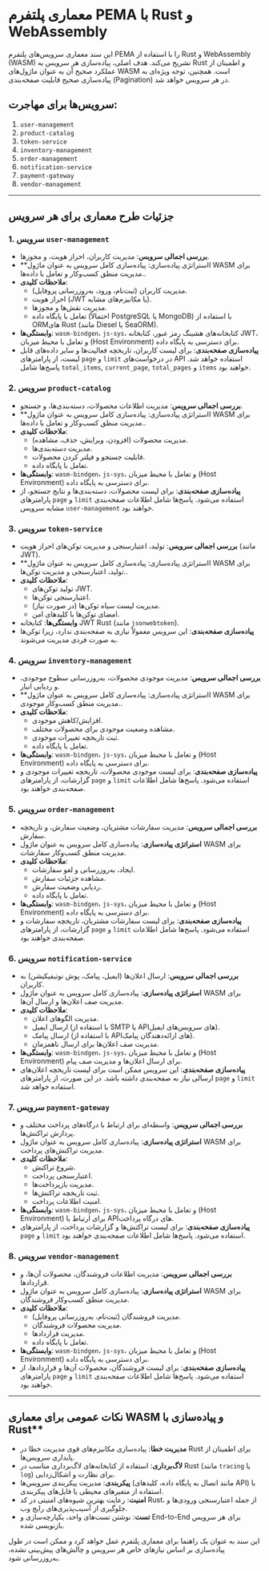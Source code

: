 # معماری پلتفرم PEMA با Rust و WebAssembly

این سند معماری سرویس‌های پلتفرم PEMA را با استفاده از Rust و WebAssembly (WASM) تشریح می‌کند. هدف اصلی، پیاده‌سازی هر سرویس به Rust و اطمینان از عملکرد صحیح آن به عنوان ماژول‌های WASM است. همچنین، توجه ویژه‌ای به پیاده‌سازی صحیح قابلیت صفحه‌بندی (Pagination) در هر سرویس خواهد شد.

## سرویس‌ها برای مهاجرت:

1.  `user-management`
2.  `product-catalog`
3.  `token-service`
4.  `inventory-management`
5.  `order-management`
6.  `notification-service`
7.  `payment-gateway`
8.  `vendor-management`

---

## جزئیات طرح معماری برای هر سرویس

### 1. سرویس `user-management`

*   **بررسی اجمالی سرویس**: مدیریت کاربران، احراز هویت، و مجوزها.
*   **ااستراتژی پیاده‌سازی: پیاده‌سازی کامل سرویس به عنوان ماژول WASM برای مدیریت منطق کسب‌وکار و تعامل با داده‌ها..
*   **ملاحظات کلیدی**:
    *   مدیریت کاربران (ثبت‌نام، ورود، به‌روزرسانی پروفایل).
    *   احراز هویت (JWT یا مکانیزم‌های مشابه).
    *   مدیریت نقش‌ها و مجوزها.
    *   تعامل با پایگاه داده (احتمالاً PostgreSQL یا MongoDB) با استفاده از ORMهای Rust (مانند Diesel یا SeaORM).
*   **وابستگی‌ها**: `wasm-bindgen`، `js-sys`، کتابخانه‌های هشینگ رمز عبور، کتابخانه JWT، و تعامل با محیط میزبان (Host Environment) برای دسترسی به پایگاه داده.
*   **پیاده‌سازی صفحه‌بندی**: برای لیست کاربران، تاریخچه فعالیت‌ها و سایر داده‌های قابل لیست، از پارامترهای `page` و `limit` در درخواست‌های API استفاده خواهد شد. پاسخ‌ها شامل `total_items`, `current_page`, `total_pages` و `items` خواهند بود.

### 2. سرویس `product-catalog`

*   **بررسی اجمالی سرویس**: مدیریت اطلاعات محصولات، دسته‌بندی‌ها، و جستجو.
*   **ااستراتژی پیاده‌سازی: پیاده‌سازی کامل سرویس به عنوان ماژول WASM برای مدیریت منطق کسب‌وکار و تعامل با داده‌ها..
*   **ملاحظات کلیدی**:
    *   مدیریت محصولات (افزودن، ویرایش، حذف، مشاهده).
    *   مدیریت دسته‌بندی‌ها.
    *   قابلیت جستجو و فیلتر کردن محصولات.
    *   تعامل با پایگاه داده.
*   **وابستگی‌ها**: `wasm-bindgen`، `js-sys`، و تعامل با محیط میزبان (Host Environment) برای دسترسی به پایگاه داده.
*   **پیاده‌سازی صفحه‌بندی**: برای لیست محصولات، دسته‌بندی‌ها و نتایج جستجو، از پارامترهای `page` و `limit` استفاده می‌شود. پاسخ‌ها شامل اطلاعات صفحه‌بندی مشابه سرویس `user-management` خواهند بود.

### 3. سرویس `token-service`

*   **بررسی اجمالی سرویس**: تولید، اعتبارسنجی و مدیریت توکن‌های احراز هویت (مانند JWT).
*   **ااستراتژی پیاده‌سازی: پیاده‌سازی کامل سرویس به عنوان ماژول WASM برای تولید، اعتبارسنجی و مدیریت توکن‌ها..
*   **ملاحظات کلیدی**:
    *   تولید توکن‌های JWT.
    *   اعتبارسنجی توکن‌ها.
    *   مدیریت لیست سیاه توکن‌ها (در صورت نیاز).
    *   امضای توکن‌ها با کلیدهای امن.
*   **وابستگی‌ها**: کتابخانه JWT Rust (مانند `jsonwebtoken`).
*   **پیاده‌سازی صفحه‌بندی**: این سرویس معمولاً نیازی به صفحه‌بندی ندارد، زیرا توکن‌ها به صورت فردی مدیریت می‌شوند.

### 4. سرویس `inventory-management`

*   **بررسی اجمالی سرویس**: مدیریت موجودی محصولات، به‌روزرسانی سطوح موجودی، و ردیابی انبار.
*   **ااستراتژی پیاده‌سازی: پیاده‌سازی کامل سرویس به عنوان ماژول WASM برای مدیریت منطق کسب‌وکار موجودی..
*   **ملاحظات کلیدی**:
    *   افزایش/کاهش موجودی.
    *   مشاهده وضعیت موجودی برای محصولات مختلف.
    *   ثبت تاریخچه تغییرات موجودی.
    *   تعامل با پایگاه داده.
*   **وابستگی‌ها**: `wasm-bindgen`، `js-sys`، و تعامل با محیط میزبان (Host Environment) برای دسترسی به پایگاه داده.
*   **پیاده‌سازی صفحه‌بندی**: برای لیست موجودی محصولات، تاریخچه تغییرات موجودی و گزارشات، از پارامترهای `page` و `limit` استفاده می‌شود. پاسخ‌ها شامل اطلاعات صفحه‌بندی خواهند بود.

### 5. سرویس `order-management`

*   **بررسی اجمالی سرویس**: مدیریت سفارشات مشتریان، وضعیت سفارش، و تاریخچه سفارش.
*   **استراتژی پیاده‌سازی**: پیاده‌سازی کامل سرویس به عنوان ماژول WASM برای مدیریت منطق کسب‌وکار سفارشات.
*   **ملاحظات کلیدی**:
    *   ایجاد، به‌روزرسانی و لغو سفارشات.
    *   مشاهده جزئیات سفارش.
    *   ردیابی وضعیت سفارش.
    *   تعامل با پایگاه داده.
*   **وابستگی‌ها**: `wasm-bindgen`، `js-sys`، و تعامل با محیط میزبان (Host Environment) برای دسترسی به پایگاه داده.
*   **پیاده‌سازی صفحه‌بندی**: برای لیست سفارشات مشتریان، تاریخچه سفارشات و گزارشات، از پارامترهای `page` و `limit` استفاده می‌شود. پاسخ‌ها شامل اطلاعات صفحه‌بندی خواهند بود.

### 6. سرویس `notification-service`

*   **بررسی اجمالی سرویس**: ارسال اعلان‌ها (ایمیل، پیامک، پوش نوتیفیکیشن) به کاربران.
*   **استراتژی پیاده‌سازی**: پیاده‌سازی کامل سرویس به عنوان ماژول WASM برای مدیریت صف اعلان‌ها و ارسال آن‌ها.
*   **ملاحظات کلیدی**:
    *   مدیریت الگوهای اعلان.
    *   ارسال ایمیل (با استفاده از SMTP یا APIهای سرویس‌های ایمیل).
    *   ارسال پیامک (با استفاده از APIهای ارائه‌دهندگان پیامک).
    *   مدیریت صف اعلان‌ها برای ارسال ناهمزمان.
*   **وابستگی‌ها**: `wasm-bindgen`، `js-sys`، و تعامل با محیط میزبان (Host Environment) برای ارسال اعلان‌ها و مدیریت صف پیام.
*   **پیاده‌سازی صفحه‌بندی**: این سرویس ممکن است برای لیست تاریخچه اعلان‌های ارسالی نیاز به صفحه‌بندی داشته باشد. در این صورت، از پارامترهای `page` و `limit` استفاده خواهد شد.

### 7. سرویس `payment-gateway`

*   **بررسی اجمالی سرویس**: واسطه‌ای برای ارتباط با درگاه‌های پرداخت مختلف و پردازش تراکنش‌ها.
*   **استراتژی پیاده‌سازی**: پیاده‌سازی کامل سرویس به عنوان ماژول WASM برای مدیریت تراکنش‌های پرداخت.
*   **ملاحظات کلیدی**:
    *   شروع تراکنش.
    *   اعتبارسنجی پرداخت.
    *   مدیریت بازپرداخت‌ها.
    *   ثبت تاریخچه تراکنش‌ها.
    *   امنیت اطلاعات پرداخت.
*   **وابستگی‌ها**: `wasm-bindgen`، `js-sys`، و تعامل با محیط میزبان (Host Environment) برای ارتباط با APIهای درگاه پرداخت.
*   **پیاده‌سازی صفحه‌بندی**: برای لیست تراکنش‌ها و گزارشات پرداخت، از پارامترهای `page` و `limit` استفاده می‌شود. پاسخ‌ها شامل اطلاعات صفحه‌بندی خواهند بود.

### 8. سرویس `vendor-management`

*   **بررسی اجمالی سرویس**: مدیریت اطلاعات فروشندگان، محصولات آن‌ها، و قراردادها.
*   **استراتژی پیاده‌سازی**: پیاده‌سازی کامل سرویس به عنوان ماژول WASM برای مدیریت منطق کسب‌وکار فروشندگان.
*   **ملاحظات کلیدی**:
    *   مدیریت فروشندگان (ثبت‌نام، به‌روزرسانی پروفایل).
    *   مدیریت محصولات فروشندگان.
    *   مدیریت قراردادها.
    *   تعامل با پایگاه داده.
*   **وابستگی‌ها**: `wasm-bindgen`، `js-sys`، و تعامل با محیط میزبان (Host Environment) برای دسترسی به پایگاه داده.
*   **پیاده‌سازی صفحه‌بندی**: برای لیست فروشندگان، محصولات آن‌ها و قراردادها، از پارامترهای `page` و `limit` استفاده می‌شود. پاسخ‌ها شامل اطلاعات صفحه‌بندی خواهند بود.

---
## نکات عمومی برای معماری WASM و پیاده‌سازی با Rust**

*   **مدیریت خطا**: پیاده‌سازی مکانیزم‌های قوی مدیریت خطا در Rust برای اطمینان از پایداری سرویس‌ها.
*   **لاگ‌برداری**: استفاده از کتابخانه‌های لاگ‌برداری مناسب در Rust (مانند `tracing` یا `log`) برای نظارت و اشکال‌زدایی.
*   **پیکربندی**: مدیریت پیکربندی سرویس‌ها (مانند اتصال به پایگاه داده، کلیدهای API) با استفاده از متغیرهای محیطی یا فایل‌های پیکربندی.
*   **امنیت**: رعایت بهترین شیوه‌های امنیتی در کد Rust، از جمله اعتبارسنجی ورودی‌ها و جلوگیری از آسیب‌پذیری‌های رایج وب.
*   **تست**: نوشتن تست‌های واحد، یکپارچه‌سازی و End-to-End برای هر سرویس بازنویسی شده.

این سند به عنوان یک راهنما برای معماری پلتفرم عمل خواهد کرد و ممکن است در طول پیاده‌سازی بر اساس نیازهای خاص هر سرویس و چالش‌های پیش‌بینی نشده، به‌روزرسانی شود.
